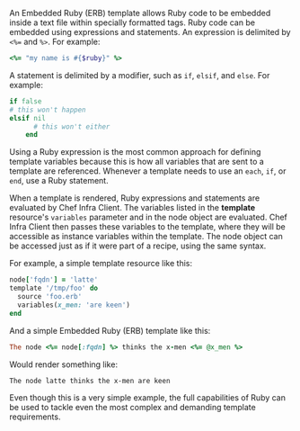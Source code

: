 An Embedded Ruby (ERB) template allows Ruby code to be embedded inside a
text file within specially formatted tags. Ruby code can be embedded
using expressions and statements. An expression is delimited by `<%=`
and `%>`. For example:

```ruby
<%= "my name is #{$ruby}" %>
```

A statement is delimited by a modifier, such as `if`, `elsif`, and
`else`. For example:

```ruby
if false
# this won't happen
elsif nil
      # this won't either
    end
```

Using a Ruby expression is the most common approach for defining
template variables because this is how all variables that are sent to a
template are referenced. Whenever a template needs to use an `each`,
`if`, or `end`, use a Ruby statement.

When a template is rendered, Ruby expressions and statements are
evaluated by Chef Infra Client. The variables listed in the **template**
resource's `variables` parameter and in the node object are evaluated.
Chef Infra Client then passes these variables to the template, where
they will be accessible as instance variables within the template. The
node object can be accessed just as if it were part of a recipe, using
the same syntax.

For example, a simple template resource like this:

```ruby
node['fqdn'] = 'latte'
template '/tmp/foo' do
  source 'foo.erb'
  variables(x_men: 'are keen')
end
```

And a simple Embedded Ruby (ERB) template like this:

```ruby
The node <%= node[:fqdn] %> thinks the x-men <%= @x_men %>
```

Would render something like:

```
The node latte thinks the x-men are keen
```

Even though this is a very simple example, the full capabilities of Ruby
can be used to tackle even the most complex and demanding template
requirements.